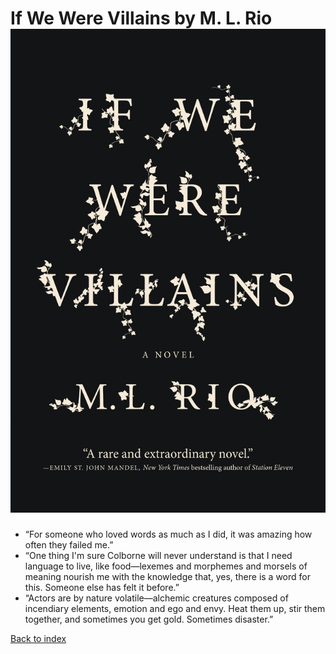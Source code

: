 <!DOCTYPE html>
<html lang="en">

<head>
    <meta charset="UTF-8" />
    <meta http-equiv="X-UA-Compatible" content="IE=edge" />
    <meta name="viewport" content="width=device-width, initial-scale=1.0" />
    <title>Some Book Quotes | If We Were Villains</title>
    <link rel="stylesheet" href="./blog.css" />
</head>
<body>

# If We Were Villains by M. L. Rio ![](./img/villains.jpeg)

* “For someone who loved words as much as I did, it was amazing how often they failed me.”
* “One thing I'm sure Colborne will never understand is that I need language to live, like food—lexemes and morphemes and morsels of meaning nourish me with the knowledge that, yes, there is a word for this. Someone else has felt it before.”
* “Actors are by nature volatile—alchemic creatures composed of incendiary elements, emotion and ego and envy. Heat them up, stir them together, and sometimes you get gold. Sometimes disaster.”

[Back to index](./index.html)

</body>
</html>